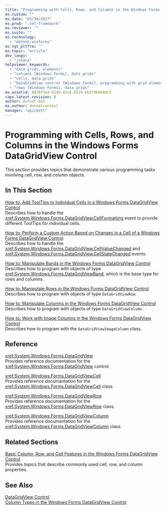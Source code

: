 ```yaml
---
title: "Programming with Cells, Rows, and Columns in the Windows Forms DataGridView Control"
ms.custom: ""
ms.date: "03/30/2017"
ms.prod: ".net-framework"
ms.reviewer: ""
ms.suite: ""
ms.technology: 
  - "dotnet-winforms"
ms.tgt_pltfrm: ""
ms.topic: "article"
dev_langs: 
  - "jsharp"
helpviewer_keywords: 
  - "data grids, elements"
  - "columns [Windows Forms], data grids"
  - "cells, data grids"
  - "DataGridView control [Windows Forms], programming with grid elements"
  - "rows [Windows Forms], data grids"
ms.assetid: 0d76f7e4-4149-42c6-9118-bb37d6669dc5
caps.latest.revision: 8
author: dotnet-bot
ms.author: dotnetcontent
manager: "wpickett"
---
```

# Programming with Cells, Rows, and Columns in the Windows Forms DataGridView Control
This section provides topics that demonstrate various programming tasks involving cell, row, and column objects.  
  
## In This Section  
 [How to: Add ToolTips to Individual Cells in a Windows Forms DataGridView Control](../../../../docs/framework/winforms/controls/add-tooltips-to-individual-cells-in-a-wf-datagridview-control.md)  
 Describes how to handle the <xref:System.Windows.Forms.DataGridView.CellFormatting> event to provide different ToolTips for individual cells.  
  
 [How to: Perform a Custom Action Based on Changes in a Cell of a Windows Forms DataGridView Control](../../../../docs/framework/winforms/controls/perform-a-custom-action-based-on-changes-in-a-cell-of-a-datagrid.md)  
 Describes how to handle the <xref:System.Windows.Forms.DataGridView.CellValueChanged> and <xref:System.Windows.Forms.DataGridView.CellStateChanged> events.  
  
 [How to: Manipulate Bands in the Windows Forms DataGridView Control](../../../../docs/framework/winforms/controls/how-to-manipulate-bands-in-the-windows-forms-datagridview-control.md)  
 Describes how to program with objects of type <xref:System.Windows.Forms.DataGridViewBand>, which is the base type for rows and columns.  
  
 [How to: Manipulate Rows in the Windows Forms DataGridView Control](../../../../docs/framework/winforms/controls/how-to-manipulate-rows-in-the-windows-forms-datagridview-control.md)  
 Describes how to program with objects of type `DataGridViewRow`.  
  
 [How to: Manipulate Columns in the Windows Forms DataGridView Control](../../../../docs/framework/winforms/controls/how-to-manipulate-columns-in-the-windows-forms-datagridview-control.md)  
 Describes how to program with objects of type `DataGridViewColumn`.  
  
 [How to: Work with Image Columns in the Windows Forms DataGridView Control](../../../../docs/framework/winforms/controls/how-to-work-with-image-columns-in-the-windows-forms-datagridview-control.md)  
 Describes how to program with the `DataGridViewImageColumn` class.  
  
## Reference  
 <xref:System.Windows.Forms.DataGridView>  
 Provides reference documentation for the <xref:System.Windows.Forms.DataGridView> control.  
  
 <xref:System.Windows.Forms.DataGridViewCell>  
 Provides reference documentation for the <xref:System.Windows.Forms.DataGridViewCell> class.  
  
 <xref:System.Windows.Forms.DataGridViewRow>  
 Provides reference documentation for the <xref:System.Windows.Forms.DataGridViewRow> class.  
  
 <xref:System.Windows.Forms.DataGridViewColumn>  
 Provides reference documentation for the <xref:System.Windows.Forms.DataGridViewColumn> class.  
  
## Related Sections  
 [Basic Column, Row, and Cell Features in the Windows Forms DataGridView Control](../../../../docs/framework/winforms/controls/basic-column-row-and-cell-features-wf-datagridview-control.md)  
 Provides topics that describe commonly used cell, row, and column properties.  
  
## See Also  
 [DataGridView Control](../../../../docs/framework/winforms/controls/datagridview-control-windows-forms.md)   
 [Column Types in the Windows Forms DataGridView Control](../../../../docs/framework/winforms/controls/column-types-in-the-windows-forms-datagridview-control.md)
